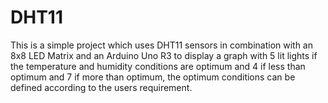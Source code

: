 # DHT11
This is a simple project which uses DHT11 sensors in combination with an 8x8 LED Matrix and an Arduino Uno R3 to display a graph with 5 lit lights if the temperature and humidity conditions are optimum and 4 if less than optimum and 7 if more than optimum, the optimum conditions can be defined according to the users requirement. 
